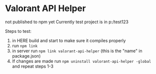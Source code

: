 # Valorant API Helper

not published to npm yet
Currently test project is in p:/test123


Steps to test:
1. in HERE build and start to make sure it compiles properly
2. run `npm link`
3. in server run `npm link valorant-api-helper` (this is the "name" in package.json)
4. If changes are made run `npm uninstall valorant-api-helper -global` and repeat steps 1-3
